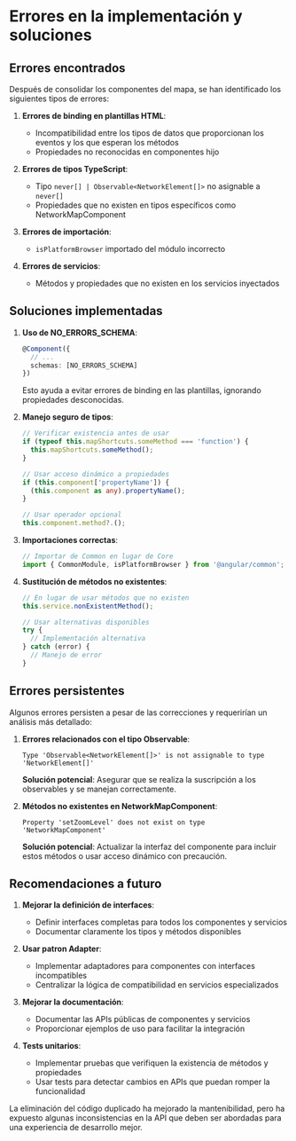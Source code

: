 # Errores en la implementación y soluciones

## Errores encontrados

Después de consolidar los componentes del mapa, se han identificado los siguientes tipos de errores:

1. **Errores de binding en plantillas HTML**:
   - Incompatibilidad entre los tipos de datos que proporcionan los eventos y los que esperan los métodos
   - Propiedades no reconocidas en componentes hijo

2. **Errores de tipos TypeScript**:
   - Tipo `never[] | Observable<NetworkElement[]>` no asignable a `never[]`
   - Propiedades que no existen en tipos específicos como NetworkMapComponent

3. **Errores de importación**:
   - `isPlatformBrowser` importado del módulo incorrecto

4. **Errores de servicios**:
   - Métodos y propiedades que no existen en los servicios inyectados

## Soluciones implementadas

1. **Uso de NO_ERRORS_SCHEMA**:
   ```typescript
   @Component({
     // ...
     schemas: [NO_ERRORS_SCHEMA]
   })
   ```
   Esto ayuda a evitar errores de binding en las plantillas, ignorando propiedades desconocidas.

2. **Manejo seguro de tipos**:
   ```typescript
   // Verificar existencia antes de usar
   if (typeof this.mapShortcuts.someMethod === 'function') {
     this.mapShortcuts.someMethod();
   }
   
   // Usar acceso dinámico a propiedades
   if (this.component['propertyName']) {
     (this.component as any).propertyName();
   }
   
   // Usar operador opcional
   this.component.method?.();
   ```

3. **Importaciones correctas**:
   ```typescript
   // Importar de Common en lugar de Core
   import { CommonModule, isPlatformBrowser } from '@angular/common';
   ```

4. **Sustitución de métodos no existentes**:
   ```typescript
   // En lugar de usar métodos que no existen
   this.service.nonExistentMethod();
   
   // Usar alternativas disponibles
   try {
     // Implementación alternativa
   } catch (error) {
     // Manejo de error
   }
   ```

## Errores persistentes

Algunos errores persisten a pesar de las correcciones y requerirían un análisis más detallado:

1. **Errores relacionados con el tipo Observable**:
   ```
   Type 'Observable<NetworkElement[]>' is not assignable to type 'NetworkElement[]'
   ```
   
   **Solución potencial**: Asegurar que se realiza la suscripción a los observables y se manejan correctamente.

2. **Métodos no existentes en NetworkMapComponent**:
   ```
   Property 'setZoomLevel' does not exist on type 'NetworkMapComponent'
   ```
   
   **Solución potencial**: Actualizar la interfaz del componente para incluir estos métodos o usar acceso dinámico con precaución.

## Recomendaciones a futuro

1. **Mejorar la definición de interfaces**:
   - Definir interfaces completas para todos los componentes y servicios
   - Documentar claramente los tipos y métodos disponibles

2. **Usar patron Adapter**:
   - Implementar adaptadores para componentes con interfaces incompatibles
   - Centralizar la lógica de compatibilidad en servicios especializados

3. **Mejorar la documentación**:
   - Documentar las APIs públicas de componentes y servicios
   - Proporcionar ejemplos de uso para facilitar la integración

4. **Tests unitarios**:
   - Implementar pruebas que verifiquen la existencia de métodos y propiedades
   - Usar tests para detectar cambios en APIs que puedan romper la funcionalidad

La eliminación del código duplicado ha mejorado la mantenibilidad, pero ha expuesto algunas inconsistencias en la API que deben ser abordadas para una experiencia de desarrollo mejor. 